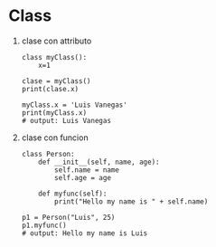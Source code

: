 # Class

1. clase con attributo

    ```PY
    class myClass():
        x=1

    clase = myClass()
    print(clase.x)

    myClass.x = 'Luis Vanegas'
    print(myClass.x)
    # output: Luis Vanegas
    ```

2. clase con funcion

    ```PY
    class Person:
        def __init__(self, name, age):
            self.name = name
            self.age = age

        def myfunc(self):
            print("Hello my name is " + self.name)

    p1 = Person("Luis", 25)
    p1.myfunc()
    # output: Hello my name is Luis
    ```
